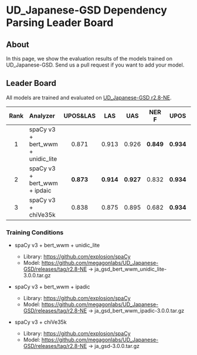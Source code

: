 # UD_Japanese-GSD Dependency Parsing Leader Board

## About
In this page, we show the evaluation results of the models trained on UD_Japanese-GSD.
Send us a pull request if you want to add your model.

## Leader Board

All models are trained and evaluated on [UD_Japanese-GSD r2.8-NE](https://github.com/megagonlabs/UD_Japanese-GSD/releases/tag/r2.8-NE).

|Rank| Analyzer                          | UPOS&LAS|   LAS   |   UAS   |  NER F  |  UPOS   | TOKENIZE|
|:---:|:--- |:---:|:---:|:---:|:---:|:---:|:---:|
|  1 | spaCy v3 + bert_wwm + unidic_lite |  0.871  |  0.913  |  0.926  |**0.849**|**0.934**|**0.981**|
|  2 | spaCy v3 + bert_wwm + ipdaic      |**0.873**|**0.914**|**0.927**|  0.832  |**0.934**|**0.981**|
|  3 | spaCy v3 + chiVe35k               |  0.838  |  0.875  |  0.895  |  0.682  |**0.934**|**0.981**|

### Training Conditions

- spaCy v3 + bert_wwm + unidic_lite
  - Library: https://github.com/explosion/spaCy
  - Model: https://github.com/megagonlabs/UD_Japanese-GSD/releases/tag/r2.8-NE -> ja_gsd_bert_wwm_unidic_lite-3.0.0.tar.gz

- spaCy v3 + bert_wwm + ipadic
  - Library: https://github.com/explosion/spaCy
  - Model: https://github.com/megagonlabs/UD_Japanese-GSD/releases/tag/r2.8-NE -> ja_gsd_bert_wwm_ipadic-3.0.0.tar.gz

- spaCy v3 + chiVe35k
  - Library: https://github.com/explosion/spaCy
  - Model: https://github.com/megagonlabs/UD_Japanese-GSD/releases/tag/r2.8-NE -> ja_gsd-3.0.0.tar.gz
